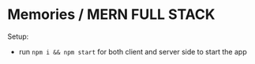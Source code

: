 # Memories / MERN FULL STACK

Setup:
- run ```npm i && npm start``` for both client and server side to start the app

